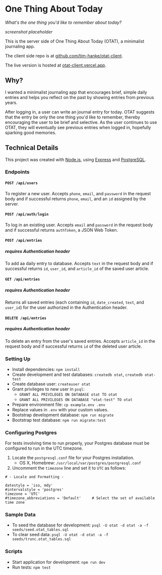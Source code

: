 # One Thing About Today

_What's the one thing you'd like to remember about today?_

_screenshot placeholder_

This is the server side of One Thing About Today (OTAT), a minimalist journaling app.

The client side repo is at [github.com/tim-hanke/otat-client](https://github.com/tim-hanke/otat-client).

The live version is hosted at [otat-client.vercel.app](https://otat-client.vercel.app/).

## Why?

I wanted a minimalist journaling app that encourages brief, simple daily entries and helps you reflect on the past by showing entries from previous years.

After logging in, a user can write an journal entry for today. OTAT suggests that the entry be only the one thing you'd like to remember, thereby encouraging the user to be brief and selective. As the user continues to use OTAT, they will eventually see previous entries when logged in, hopefully sparking good memories.

## Technical Details

This project was created with [Node.js](https://nodejs.org/), using [Express](http://expressjs.com/) and [PostgreSQL](https://www.postgresql.org/).

### Endpoints

#### `POST /api/users`

To register a new user. Accepts `phone`, `email`, and `password` in the request body and if successful returns `phone`, `email`, and an `id` assigned by the server.

#### `POST /api/auth/login`

To log in an existing user. Accepts `email` and `password` in the request body and if successful returns `authToken`, a JSON Web Token.

#### `POST /api/entries`

##### _requires Authentication header_

To add aa daily entry to database. Accepts `text` in the request body and if successful returns `id`, `user_id`, and `article_id` of the saved user article.

#### `GET /api/entries`

##### _requires Authentication header_

Returns all saved entries (each containing `id`, `date_created`, `text`, and `user_id`) for the user authorized in the Authentication header.

#### `DELETE /api/entries`

##### _requires Authentication header_

To delete an entry from the user's saved entries. Accepts `article_id` in the request body and if successful returns `id` of the deleted user article.

### Setting Up

- Install dependencies: `npm install`
- Create development and test databases: `createdb otat`, `createdb otat-test`
- Create database user: `createuser otat`
- Grant privileges to new user in `psql`:
  - `GRANT ALL PRIVILEGES ON DATABASE otat TO otat`
  - `GRANT ALL PRIVILEGES ON DATABASE "otat-test" TO otat`
- Prepare environment file: `cp example.env .env`
- Replace values in `.env` with your custom values.
- Bootstrap development database: `npm run migrate`
- Bootstrap test database: `npm run migrate:test`

### Configuring Postgres

For tests involving time to run properly, your Postgres database must be configured to run in the UTC timezone.

1. Locate the `postgresql.conf` file for your Postgres installation.
   - OS X, Homebrew: `/usr/local/var/postgres/postgresql.conf`
2. Uncomment the `timezone` line and set it to `UTC` as follows:

```
# - Locale and Formatting -

datestyle = 'iso, mdy'
#intervalstyle = 'postgres'
timezone = 'UTC'
#timezone_abbreviations = 'Default'     # Select the set of available time zone
```

### Sample Data

- To seed the database for development: `psql -U otat -d otat -a -f seeds/seed.otat_tables.sql`
- To clear seed data: `psql -U otat -d otat -a -f seeds/trunc.otat_tables.sql`

### Scripts

- Start application for development: `npm run dev`
- Run tests: `npm test`
